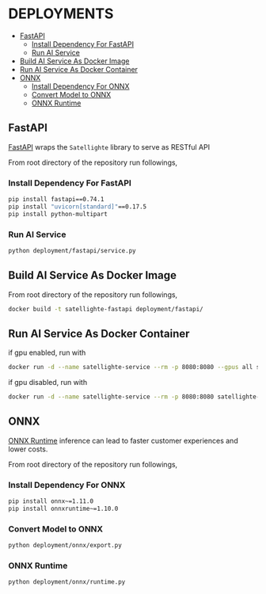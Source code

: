 # DEPLOYMENTS <!-- omit in toc -->

- [FastAPI](#fastapi)
	- [Install Dependency For FastAPI](#install-dependency-for-fastapi)
	- [Run AI Service](#run-ai-service)
- [Build AI Service As Docker Image](#build-ai-service-as-docker-image)
- [Run AI Service As Docker Container](#run-ai-service-as-docker-container)
- [ONNX](#onnx)
	- [Install Dependency For ONNX](#install-dependency-for-onnx)
	- [Convert Model to ONNX](#convert-model-to-onnx)
	- [ONNX Runtime](#onnx-runtime)

## FastAPI

[FastAPI](https://fastapi.tiangolo.com/) wraps the `Satellighte` library to serve as RESTful API


From root directory of the repository run followings,

### Install Dependency For FastAPI

```bash
pip install fastapi==0.74.1
pip install "uvicorn[standard]"==0.17.5
pip install python-multipart
```

### Run AI Service

```bash
python deployment/fastapi/service.py
```

## Build AI Service As Docker Image

From root directory of the repository run followings,

```bash
docker build -t satellighte-fastapi deployment/fastapi/
```

## Run AI Service As Docker Container

if gpu enabled, run with

```bash
docker run -d --name satellighte-service --rm -p 8080:8080 --gpus all satellighte-fastapi
```

if gpu disabled, run with

```bash
docker run -d --name satellighte-service --rm -p 8080:8080 satellighte-fastapi
```

## ONNX

[ONNX Runtime](https://onnxruntime.ai/) inference can lead to faster customer experiences and lower costs.

From root directory of the repository run followings,

### Install Dependency For ONNX

```bash
pip install onnx~=1.11.0
pip install onnxruntime~=1.10.0
```

### Convert Model to ONNX

```bash
python deployment/onnx/export.py
```

### ONNX Runtime

```bash
python deployment/onnx/runtime.py
```
